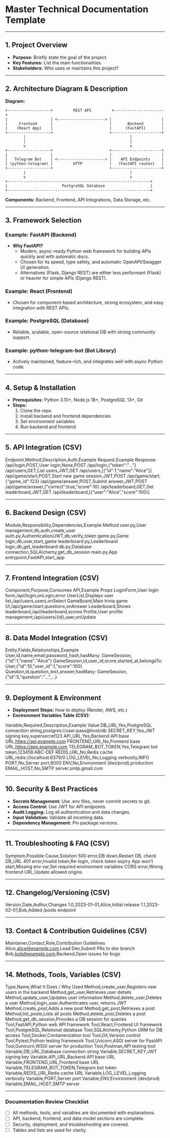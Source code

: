 # Master Technical Documentation Template

---

## 1. Project Overview
- **Purpose:** Briefly state the goal of the project.
- **Key Features:** List the main functionalities.
- **Stakeholders:** Who uses or maintains this project?

---

## 2. Architecture Diagram & Description

**Diagram:**
```
+-------------------+         REST API         +----------------------+
|                   | <---------------------> |                      |
|     Frontend      |                         |       Backend        |
|    (React App)    |                         |      (FastAPI)       |
+-------------------+                         +----------------------+
        |                                              |
        |                                              |
        v                                              v
+-------------------+                         +----------------------+
|                   |                         |                      |
|   Telegram Bot    | <---------------------> |    API Endpoints     |
| (python-telegram) |         HTTP            |   (FastAPI routes)   |
+-------------------+                         +----------------------+
        |                                              |
        v                                              v
+---------------------------------------------------------------+
|                        PostgreSQL Database                    |
+---------------------------------------------------------------+
```

**Components:** Backend, Frontend, API Integrations, Data Storage, etc.

---

## 3. Framework Selection

### Example: FastAPI (Backend)
- **Why FastAPI?**
  - Modern, async-ready Python web framework for building APIs quickly and with automatic docs.
  - Chosen for its speed, type safety, and automatic OpenAPI/Swagger UI generation.
  - Alternatives (Flask, Django REST) are either less performant (Flask) or heavier for simple APIs (Django REST).

### Example: React (Frontend)
- Chosen for component-based architecture, strong ecosystem, and easy integration with REST APIs.

### Example: PostgreSQL (Database)
- Reliable, scalable, open-source relational DB with strong community support.

### Example: python-telegram-bot (Bot Library)
- Actively maintained, feature-rich, and integrates well with async Python code.

---

## 4. Setup & Installation
- **Prerequisites:** Python 3.10+, Node.js 18+, PostgreSQL 13+, Git
- **Steps:**
  1. Clone the repo
  2. Install backend and frontend dependencies
  3. Set environment variables
  4. Run backend and frontend

---

## 5. API Integration (CSV)

Endpoint,Method,Description,Auth,Example Request,Example Response
/api/login,POST,User login,None,POST /api/login,{"token":"..."}
/api/users,GET,List users,JWT,GET /api/users,[{"id":1,"name":"Alice"}]
/api/game/start,POST,Start new game session,JWT,POST /api/game/start,{"game_id":123}
/api/game/answer,POST,Submit answer,JWT,POST /api/game/answer,{"correct":true,"score":10}
/api/leaderboard,GET,Get leaderboard,JWT,GET /api/leaderboard,[{"user":"Alice","score":100}]

---

## 6. Backend Design (CSV)

Module,Responsibility,Dependencies,Example Method
user.py,User management,db,auth,create_user
auth.py,Authentication/JWT,db,verify_token
game.py,Game logic,db,user,start_game
leaderboard.py,Leaderboard logic,db,get_leaderboard
db.py,Database connection,SQLAlchemy,get_db_session
main.py,App entrypoint,FastAPI,start_app

---

## 7. Frontend Integration (CSV)

Component,Purpose,Consumes API,Example Props
LoginForm,User login form,/api/login,onLogin,error
UserList,Displays user list,/api/users,users,onSelect
GameBoard,Main trivia game UI,/api/game/start,questions,onAnswer
Leaderboard,Shows leaderboard,/api/leaderboard,scores
Profile,User profile management,/api/users/{id},user,onUpdate

---

## 8. Data Model Integration (CSV)

Entity,Fields,Relationships,Example
User,id,name,email,password_hash,hasMany: GameSession,{"id":1,"name":"Alice"}
GameSession,id,user_id,score,started_at,belongsTo: User,{"id":10,"user_id":1,"score":100}
Question,id,question_text,answer,hasMany: GameSession,{"id":5,"question":"...",...}

---

## 9. Deployment & Environment
- **Deployment Steps:** How to deploy (Render, AWS, etc.)
- **Environment Variables Table (CSV):**

Variable,Required,Description,Example Value
DB_URL,Yes,PostgreSQL connection string,postgres://user:pass@host/db
SECRET_KEY,Yes,JWT signing key,supersecret123
API_URL,Yes,Backend API base URL,https://api.example.com
FRONTEND_URL,No,Frontend base URL,https://app.example.com
TELEGRAM_BOT_TOKEN,Yes,Telegram bot token,123456:ABC-DEF
REDIS_URL,No,Redis cache URL,redis://localhost:6379/0
LOG_LEVEL,No,Logging verbosity,INFO
PORT,No,Server port,8000
ENV,No,Environment (dev/prod),production
EMAIL_HOST,No,SMTP server,smtp.gmail.com

---

## 10. Security & Best Practices
- **Secrets Management:** Use .env files, never commit secrets to git.
- **Access Control:** Use JWT for API endpoints.
- **Audit Logging:** Log all authentication and data changes.
- **Input Validation:** Validate all incoming data.
- **Dependency Management:** Pin package versions.

---

## 11. Troubleshooting & FAQ (CSV)

Symptom,Possible Cause,Solution
500 error,DB down,Restart DB, check DB_URL
401 error,Invalid token,Re-login, check token expiry
App won't start,Missing env var,Set required environment variables
CORS error,Wrong frontend URL,Update allowed origins

---

## 12. Changelog/Versioning (CSV)

Version,Date,Author,Changes
1.0,2023-01-01,Alice,Initial release
1.1,2023-02-01,Bob,Added /posts endpoint

---

## 13. Contact & Contribution Guidelines (CSV)

Maintainer,Contact,Role,Contribution Guidelines
Alice,alice@example.com,Lead Dev,Submit PRs to dev branch
Bob,bob@example.com,Backend,Open issues for bugs

---

## 14. Methods, Tools, Variables (CSV)

Type,Name,What It Does / Why Used
Method,create_user,Registers new users in the backend
Method,get_user,Retrieves user details
Method,update_user,Updates user information
Method,delete_user,Deletes a user
Method,login_user,Authenticates user, returns JWT
Method,create_post,Adds a new post
Method,get_post,Retrieves a post
Method,list_posts,Lists all posts
Method,delete_post,Deletes a post
Method,get_db_session,Provides a DB session for queries
Tool,FastAPI,Python web API framework
Tool,React,Frontend UI framework
Tool,PostgreSQL,Relational database
Tool,SQLAlchemy,Python ORM for DB access
Tool,Docker,Containerization tool
Tool,Git,Version control
Tool,Pytest,Python testing framework
Tool,Uvicorn,ASGI server for FastAPI
Tool,Gunicorn,WSGI server for production
Tool,Postman,API testing tool
Variable,DB_URL,Database connection string
Variable,SECRET_KEY,JWT signing key
Variable,API_URL,Backend API base URL
Variable,FRONTEND_URL,Frontend base URL
Variable,TELEGRAM_BOT_TOKEN,Telegram bot token
Variable,REDIS_URL,Redis cache URL
Variable,LOG_LEVEL,Logging verbosity
Variable,PORT,Server port
Variable,ENV,Environment (dev/prod)
Variable,EMAIL_HOST,SMTP server

---

### Documentation Review Checklist
- [ ] All methods, tools, and variables are documented with explanations.
- [ ] API, backend, frontend, and data model sections are complete.
- [ ] Security, deployment, and troubleshooting are covered.
- [ ] Tables and lists are used for clarity.
